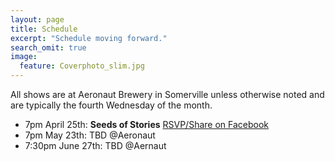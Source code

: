 ```yaml
---
layout: page
title: Schedule
excerpt: "Schedule moving forward."
search_omit: true
image:
  feature: Coverphoto_slim.jpg
---
```


All shows are at Aeronaut Brewery in Somerville unless otherwise noted and are typically the fourth Wednesday of the month.

* 7pm April 25th: **Seeds of Stories** [RSVP/Share on Facebook](https://www.facebook.com/events/192653214684737/)
* 7pm May 23th: TBD @Aeronaut
* 7:30pm June 27th: TBD @Aernaut
